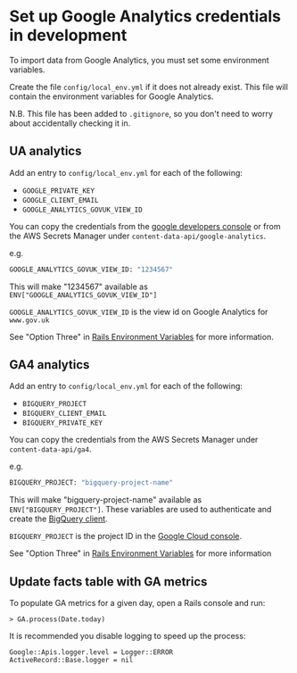 # Set up Google Analytics credentials in development

To import data from Google Analytics, you must set some environment variables.

Create the file `config/local_env.yml` if it does not already exist. This file will contain the environment variables for Google Analytics.

N.B. This file has been added to `.gitignore`, so you don't need to worry about accidentally checking it in.

## UA analytics

Add an entry to `config/local_env.yml` for each of the following:

* `GOOGLE_PRIVATE_KEY`
* `GOOGLE_CLIENT_EMAIL`
* `GOOGLE_ANALYTICS_GOVUK_VIEW_ID`

You can copy the credentials from the [google developers console](https://console.developers.google.com/apis/credentials) or from the AWS Secrets Manager under `content-data-api/google-analytics`.

e.g.
```bash
GOOGLE_ANALYTICS_GOVUK_VIEW_ID: "1234567"
```

This will make "1234567" available as `ENV["GOOGLE_ANALYTICS_GOVUK_VIEW_ID"]`

`GOOGLE_ANALYTICS_GOVUK_VIEW_ID` is the view id on Google Analytics for `www.gov.uk`

See "Option Three" in [Rails Environment Variables](http://railsapps.github.io/rails-environment-variables.html) for more information.

## GA4 analytics

Add an entry to `config/local_env.yml` for each of the following:

* `BIGQUERY_PROJECT`
* `BIGQUERY_CLIENT_EMAIL`
* `BIGQUERY_PRIVATE_KEY`

You can copy the credentials from the AWS Secrets Manager under `content-data-api/ga4`.

e.g.
```bash
BIGQUERY_PROJECT: "bigquery-project-name"
```

This will make "bigquery-project-name" available as `ENV["BIGQUERY_PROJECT"]`. These variables are used to authenticate and create the [BigQuery client](https://github.com/alphagov/content-data-api/blob/main/app/domain/etl/ga/bigquery.rb).

`BIGQUERY_PROJECT` is the project ID in the [Google Cloud console](https://console.cloud.google.com/).

See "Option Three" in [Rails Environment Variables](http://railsapps.github.io/rails-environment-variables.html) for more information

## Update facts table with GA metrics

To populate GA metrics for a given day, open a Rails console and run:

```
> GA.process(Date.today) 
```

It is recommended you disable logging to speed up the process:

```
Google::Apis.logger.level = Logger::ERROR
ActiveRecord::Base.logger = nil
```
